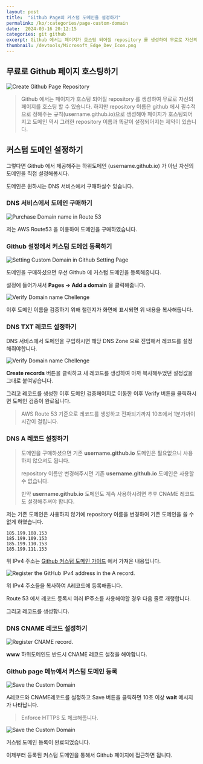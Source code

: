 ```yaml
---
layout: post
title:  "Github Page의 커스텀 도메인을 설정하기"
permalink: /ko/:categories/page-custom-domain
date:  2024-03-16 20:12:15
categories: git github
excerpt: Github 에서는 페이지가 호스팅 되어질 repository 를 생성하여 무료로 자신의 페이지를 호스팅 할 수 있습니다. 하지만 repository 이름은 github 에서 필수적으로 정해주는 규칙(username.github.io)으로 생성해야 페이지가 호스팅되어지고 도메인 역시 username.github.io 라는 repository 이름과 똑같이 설정되어지는 제약이 있습니다.
thumbnail: /devtools/Microsoft_Edge_Dev_Icon.png
---
```


## 무료로 Github 페이지 호스팅하기

![Create Github Page Repository](/assets/img/git/github/create-repository-githubpage.jpg)

> Github 에서는 페이지가 호스팅 되어질 repository 를 생성하여 무료로 자신의 페이지를 호스팅 할 수 있습니다. 하지만 repository 이름은 github 에서 필수적으로 정해주는 규칙(username.github.io)으로 생성해야 페이지가 호스팅되어지고 도메인 역시 그러한 repository 이름과 똑같이 설정되어지는 제약이 있습니다.

<div class="divide-line"></div>

## 커스텀 도메인 설정하기

그렇다면 Github 에서 제공해주는 하위도메인 (username.github.io) 가 아닌 자신의 도메인을 직접 설정해봅시다.

도메인은 원하시는 DNS 서비스에서 구매하실수 있습니다.


<div class="divide-line"></div>

### DNS 서비스에서 도메인 구매하기

![Purchase Domain name in Route 53](/assets/img/git/github/purchase_domain_route53.jpg)

저는 AWS Route53 을 이용하여 도메인을 구매하였습니다.

<div class="divide-line"></div>

### Github 설정에서 커스텀 도메인 등록하기

![Setting Custom Domain in Github Setting Page](/assets/img/git/github/setting_github_custom_domain.jpg)

도메인을 구매하셨으면 우선 Github 에 커스텀 도메인을 등록해줍니다.

설정에 들어가셔서 **Pages -> Add a domain** 을 클릭해줍니다.

![Verify Domain name Chellenge](/assets/img/git/github/challenge_domain_name.jpg)

이후 도메인 이름을 검증하기 위해 챌린지가 화면에 표시되면 위 내용을 복사해둡니다.

<div class="divide-line"></div>

### DNS TXT 레코드 설정하기

DNS 서비스에서 도메인을 구입하시면 해당 DNS Zone 으로 진입해서 레코드를 설정해줘야합니다.

![Verify Domain name Chellenge](/assets/img/git/github/chellenge_domain_name.png)

**Create records** 버튼을 클릭하고 새 레코드를 생성하여 아까 복사해두었던 설정값을 그대로 붙여넣습니다.

그리고 레코드를 생성한 이후 도메인 검증페이지로 이동한 이후 Verify 버튼을 클릭하시면 도메인 검증이 완료됩니다.

> AWS Route 53 기준으로 레코드를 생성하고 전파되기까지 10초에서 1분가까이 시간이 걸립니다.

<div class="divide-line"></div>

### DNS A 레코드 설정하기

> 도메인을 구매하셨으면 기존 **username.github.io** 도메인은 필요없으니 사용하지 않으셔도 됩니다.
>
>
> repository 이름만 변경해주시면 기존 **username.github.io** 도메인은 사용할수 없습니다.
>
>
> 만약 **username.github.io** 도메인도 계속 사용하시려면 추후 CNAME 레코드도 설정해주셔야 합니다.

저는 기존 도메인은 사용하지 않기에 repository 이름을 변경하여 기존 도메인을 쓸 수 없게 하였습니다.


```TXT
185.199.108.153
185.199.109.153
185.199.110.153
185.199.111.153
```

위 IPv4 주소는 [Github 커스텀 도메인 가이드](https://docs.github.com/en/pages/configuring-a-custom-domain-for-your-github-pages-site/managing-a-custom-domain-for-your-github-pages-site) 에서 가져온 내용입니다.


![Register the GitHub IPv4 address in the A record.](/assets/img/git/github/register_a-recode_route53.jpg)

위 IPv4 주소들을 복사하여 A레코드에 등록해줍니다.

Route 53 에서 레코드 등록시 여러 IP주소를 사용해야할 경우 다음 줄로 개행합니다.

그리고 레코드를 생성합니다.

<div class="divide-line"></div>

### DNS CNAME 레코드 설정하기

![Register CNAME record.](/assets/img/git/github/register_cname_route53.jpg)

**www** 하위도메인도 반드시 CNAME 레코드 설정을 해야합니다.

<div class="divide-line"></div>

### Github page 메뉴에서 커스텀 도메인 등록

![Save the Custom Domain](/assets/img/git/github/progress_dns_check_customdomain.jpg)

A레코드와 CNAME레코드를 설정하고 Save 버튼을 클릭하면 10초 이상 **wait** 메시지가 나타납니다.

> Enforce HTTPS 도 체크해줍니다.

![Save the Custom Domain](/assets/img/git/github/success_dns_check_customdomain.jpg)

커스텀 도메인 등록이 완료되었습니다.

이제부터 등록된 커스텀 도메인을 통해서 Github 페이지에 접근하면 됩니다.